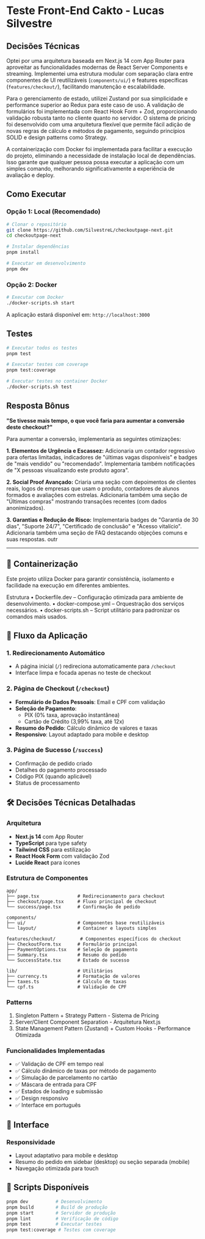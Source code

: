 # Teste Front-End Cakto - Lucas Silvestre

## Decisões Técnicas

Optei por uma arquitetura baseada em Next.js 14 com App Router para aproveitar as funcionalidades modernas de React Server Components e streaming. Implementei uma estrutura modular com separação clara entre componentes de UI reutilizáveis (`components/ui/`) e features específicas (`features/checkout/`), facilitando manutenção e escalabilidade.

Para o gerenciamento de estado, utilizei Zustand por sua simplicidade e performance superior ao Redux para este caso de uso. A validação de formulários foi implementada com React Hook Form + Zod, proporcionando validação robusta tanto no cliente quanto no servidor. O sistema de pricing foi desenvolvido com uma arquitetura flexível que permite fácil adição de novas regras de cálculo e métodos de pagamento, seguindo princípios SOLID e design patterns como Strategy.

A containerização com Docker foi implementada para facilitar a execução do projeto, eliminando a necessidade de instalação local de dependências. Isso garante que qualquer pessoa possa executar a aplicação com um simples comando, melhorando significativamente a experiência de avaliação e deploy.

## Como Executar

### Opção 1: Local (Recomendado)

```bash
# Clonar o repositório
git clone https://github.com/SilvestreL/checkoutpage-next.git
cd checkoutpage-next

# Instalar dependências
pnpm install

# Executar em desenvolvimento
pnpm dev
```

### Opção 2: Docker

```bash
# Executar com Docker
./docker-scripts.sh start
```

A aplicação estará disponível em: `http://localhost:3000`

## Testes

```bash
# Executar todos os testes
pnpm test

# Executar testes com coverage
pnpm test:coverage

# Executar testes no container Docker
./docker-scripts.sh test
```

## Resposta Bônus

**"Se tivesse mais tempo, o que você faria para aumentar a conversão deste checkout?"**

Para aumentar a conversão, implementaria as seguintes otimizações:

**1. Elementos de Urgência e Escassez:** Adicionaria um contador regressivo para ofertas limitadas, indicadores de "últimas vagas disponíveis" e badges de "mais vendido" ou "recomendado". Implementaria também notificações de "X pessoas visualizando este produto agora".

**2. Social Proof Avançado:** Criaria uma seção com depoimentos de clientes reais, logos de empresas que usam o produto, contadores de alunos formados e avaliações com estrelas. Adicionaria também uma seção de "Últimas compras" mostrando transações recentes (com dados anonimizados).

**3. Garantias e Redução de Risco:** Implementaria badges de "Garantia de 30 dias", "Suporte 24/7", "Certificado de conclusão" e "Acesso vitalício". Adicionaria também uma seção de FAQ destacando objeções comuns e suas respostas.
outr

---

## 🐳 Containerização

Este projeto utiliza Docker para garantir consistência, isolamento e facilidade na execução em diferentes ambientes.

Estrutura
	•	Dockerfile.dev – Configuração otimizada para ambiente de desenvolvimento.
	•	docker-compose.yml – Orquestração dos serviços necessários.
	•	docker-scripts.sh – Script utilitário para padronizar os comandos mais usados.

## 📱 Fluxo da Aplicação

### 1. Redirecionamento Automático

- A página inicial (`/`) redireciona automaticamente para `/checkout`
- Interface limpa e focada apenas no teste de checkout

### 2. Página de Checkout (`/checkout`)

- **Formulário de Dados Pessoais**: Email e CPF com validação
- **Seleção de Pagamento**:
  - PIX (0% taxa, aprovação instantânea)
  - Cartão de Crédito (3,99% taxa, até 12x)
- **Resumo do Pedido**: Cálculo dinâmico de valores e taxas
- **Responsivo**: Layout adaptado para mobile e desktop

### 3. Página de Sucesso (`/success`)

- Confirmação de pedido criado
- Detalhes do pagamento processado
- Código PIX (quando aplicável)
- Status de processamento

## 🛠️ Decisões Técnicas Detalhadas

### Arquitetura

- **Next.js 14** com App Router
- **TypeScript** para type safety
- **Tailwind CSS** para estilização
- **React Hook Form** com validação Zod
- **Lucide React** para ícones

### Estrutura de Componentes

```
app/
├── page.tsx              # Redirecionamento para checkout
├── checkout/page.tsx     # Fluxo principal de checkout
└── success/page.tsx      # Confirmação de pedido

components/
├── ui/                   # Componentes base reutilizáveis
└── layout/               # Container e layouts simples

features/checkout/         # Componentes específicos do checkout
├── CheckoutForm.tsx      # Formulário principal
├── PaymentOptions.tsx    # Seleção de pagamento
├── Summary.tsx           # Resumo do pedido
└── SuccessState.tsx      # Estado de sucesso

lib/                      # Utilitários
├── currency.ts           # Formatação de valores
├── taxes.ts              # Cálculo de taxas
└── cpf.ts                # Validação de CPF
```
### Patterns

1. Singleton Pattern + Strategy Pattern - Sistema de Pricing
2. Server/Client Component Separation - Arquitetura Next.js
3. State Management Pattern (Zustand) + Custom Hooks - Performance Otimizada
   
### Funcionalidades Implementadas

- ✅ Validação de CPF em tempo real
- ✅ Cálculo dinâmico de taxas por método de pagamento
- ✅ Simulação de parcelamento no cartão
- ✅ Máscara de entrada para CPF
- ✅ Estados de loading e submissão
- ✅ Design responsivo
- ✅ Interface em português

## 🎨 Interface

### Responsividade

- Layout adaptativo para mobile e desktop
- Resumo do pedido em sidebar (desktop) ou seção separada (mobile)
- Navegação otimizada para touch

## 🔧 Scripts Disponíveis

```bash
pnpm dev          # Desenvolvimento
pnpm build        # Build de produção
pnpm start        # Servidor de produção
pnpm lint         # Verificação de código
pnpm test         # Executar testes
pnpm test:coverage # Testes com coverage
```
